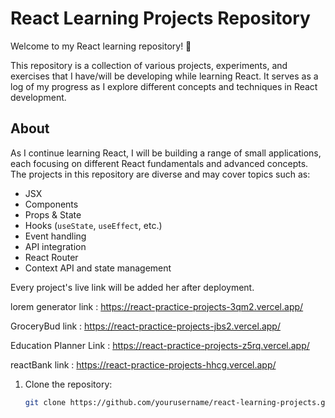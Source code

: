 # React Learning Projects Repository

Welcome to my React learning repository! 🌱

This repository is a collection of various projects, experiments, and exercises that I have/will be developing while learning React. It serves as a log of my progress as I explore different concepts and techniques in React development.

## About

As I continue learning React, I will be building a range of small applications, each focusing on different React fundamentals and advanced concepts. The projects in this repository are diverse and may cover topics such as:

- JSX
- Components
- Props & State
- Hooks (`useState`, `useEffect`, etc.)
- Event handling
- API integration
- React Router
- Context API and state management

Every project's live link will be added her after deployment.

lorem generator link : https://react-practice-projects-3qm2.vercel.app/

GroceryBud link : https://react-practice-projects-jbs2.vercel.app/

Education Planner Link : https://react-practice-projects-z5rq.vercel.app/

reactBank link : https://react-practice-projects-hhcg.vercel.app/

1. Clone the repository:

   ```bash
   git clone https://github.com/yourusername/react-learning-projects.git
